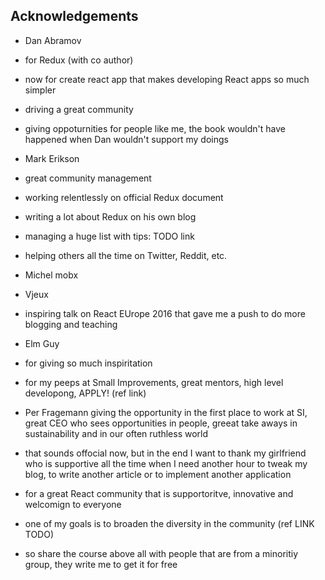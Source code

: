 ## Acknowledgements

- Dan Abramov
- for Redux (with co author)
- now for create react app that makes developing React apps so much simpler
- driving a great community
- giving oppoturnities for people like me, the book wouldn't have happened when Dan wouldn't support my doings

- Mark Erikson
- great community management
- working relentlessly on official Redux document
- writing a lot about Redux on his own blog
- managing a huge list with tips: TODO link
- helping others all the time on Twitter, Reddit, etc.

- Michel mobx

- Vjeux
- inspiring talk on React EUrope 2016 that gave me a push to do more blogging and teaching

- Elm Guy
- for giving so much inspiritation

- for my peeps at Small Improvements, great mentors, high level developong, APPLY! (ref link)
- Per Fragemann giving the opportunity in the first place to work at SI, great CEO who sees opportunities in people, greeat take aways in sustainability and in our often ruthless world

- that sounds offocial now, but in the end I want to thank my girlfriend who is supportive all the time when I need another hour to tweak my blog, to write another article or to implement another application

- for a great React community that is supportoritve, innovative and welcomign to everyone
- one of my goals is to broaden the diversity in the community (ref LINK TODO)
- so share the course above all with people that are from a minoritiy group, they write me to get it for free